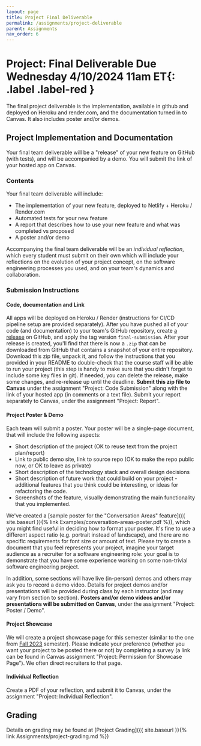 ```yaml
---
layout: page
title: Project Final Deliverable
permalink: /assignments/project-deliverable
parent: Assignments
nav_order: 6
---
```

# Project: Final Deliverable **Due Wednesday 4/10/2024 11am ET**{: .label .label-red }
The final project deliverable is the implementation, available in github and deployed on Heroku and render.com, and the documentation turned in to Canvas. It also includes poster and/or demos.

## Project Implementation and Documentation
Your final team deliverable will be a "release" of your new feature on GitHub (with tests), and will be accompanied by a demo. You will submit the link of your hosted app on Canvas.

### Contents

Your final team deliverable will include:
* The implementation of your new feature, deployed to Netlify + Heroku / Render.com
* Automated tests for your new feature
* A report that describes how to use your new feature and what was completed vs proposed
* A poster and/or demo
    
Accompanying the final team deliverable will be an *individual reflection*, which every student must submit on their own which will include your reflections on the evolution of your project concept, on the software engineering processes you used, and on your team's dynamics and collaboration.


### Submission Instructions

#### Code, documentation and Link
 All apps will be deployed on Heroku / Render (instructions for CI/CD pipeline setup are provided separately). After you have pushed all of your code (and documentation) to your team's GitHub repository, create [a release](https://docs.github.com/en/free-pro-team@latest/github/administering-a-repository/managing-releases-in-a-repository) on GitHub, and apply the tag version `final-submission`. After your release is created, you'll find that there is now a `.zip` that can be downloaded from GitHub that contains a snapshot of your entire repository. Download this zip file, unpack it, and follow the instructions that you provided in your README to double-check that the course staff will be able to run your project (this step is handy to make sure that you didn't forget to include some key files in git). If needed, you can delete the release, make some changes, and re-release up until the deadline. **Submit this zip file to Canvas** under the assignment "Project: Code Submission" along with the link of your hosted app (in comments or a text file). Submit your report separately to Canvas, under the assignment "Project: Report".

#### Project Poster & Demo
Each team will submit a poster. Your poster will be a single-page document, that will include the following aspects:

* Short description of the project (OK to reuse text from the project plan/report)
* Link to public demo site, link to source repo (OK to make the repo public now, or OK to leave as private)
* Short description of the technology stack and overall design decisions
* Short description of future work that could build on your project - additional features that you think could be interesting, or ideas for refactoring the code.
* Screenshots of the feature, visually demonstrating the main functionality that you implemented.

We've created a [sample poster for the "Conversation Areas" feature]({{ site.baseurl }}{% link Examples/conversation-areas-poster.pdf %}), which you might find useful in deciding how to format your poster. It's fine to use a different aspect ratio (e.g. portrait instead of landscape), and there are no specific requirements for font size or amount of text. Please try to create a document that you feel represents your project, imagine your target audience as a recruiter for a software engineering role: your goal is to demonstrate that you have some experience working on some non-trivial software engineering project.

In addition, some sections will have live (in-person) demos and others may ask you to record a demo video. Details for project demos and/or presentations will be provided during class by each instructor (and may vary from section to section). **Posters and/or demo videos and/or presentations will be submitted on Canvas**, under the assignment "Project: Poster / Demo".

#### Project Showcase
We will create a project showcase page for this semester (similar to the one from [Fall 2023](https://neu-se.github.io/CS4530-Fall-2023/assignments/project-showcase) semester). Please indicate your preference (whether you want your project to be posted there or not) by completing a survey (a link can be found in Canvas assignment "Project: Permission for Showcase Page"). We often direct recruiters to that page. 
 
#### Individual Reflection
Create a PDF of your reflection, and submit it to Canvas, under the assignment "Project: Individual Reflection". 

## Grading
Details on grading may be found at [Project Grading]({{ site.baseurl }}{% link Assignments/project-grading.md %})
